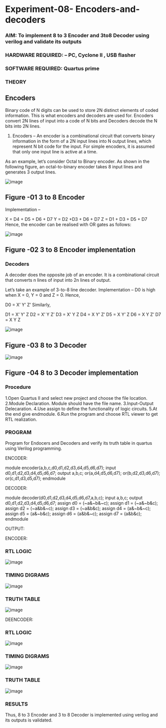 # Experiment-08- Encoders-and-decoders 
### AIM: To implement 8 to 3 Encoder and  3to8 Decoder using verilog and validate its outputs
### HARDWARE REQUIRED:  – PC, Cyclone II , USB flasher
### SOFTWARE REQUIRED:   Quartus prime
### THEORY 

## Encoders
Binary code of N digits can be used to store 2N distinct elements of coded information. This is what encoders and decoders are used for. Encoders convert 2N lines of input into a code of N bits and Decoders decode the N bits into 2N lines.

1. Encoders –
An encoder is a combinational circuit that converts binary information in the form of a 2N input lines into N output lines, which represent N bit code for the input. For simple encoders, it is assumed that only one input line is active at a time.

As an example, let’s consider Octal to Binary encoder. As shown in the following figure, an octal-to-binary encoder takes 8 input lines and generates 3 output lines.

![image](https://user-images.githubusercontent.com/36288975/171543588-bc0746df-a173-4b35-989e-5fb7d385fe8a.png)
## Figure -01 3 to 8 Encoder 


Implementation –

X = D4 + D5 + D6 + D7
Y = D2 +D3 + D6 + D7
Z = D1 + D3 + D5 + D7 
Hence, the encoder can be realised with OR gates as follows:


![image](https://user-images.githubusercontent.com/36288975/171543740-68403b82-aa93-4c98-9343-f32b14885a2e.png)
## Figure -02 3 to 8 Encoder implenentation 

 ### Decoders 
A decoder does the opposite job of an encoder. It is a combinational circuit that converts n lines of input into 2n lines of output.

Let’s take an example of 3-to-8 line decoder.
Implementation –
D0 is high when X = 0, Y = 0 and Z = 0. Hence,

D0 = X’ Y’ Z’ 
Similarly,

D1 = X’ Y’ Z
D2 = X’ Y Z’
D3 = X’ Y Z
D4 = X Y’ Z’
D5 = X Y’ Z
D6 = X Y Z’
D7 = X Y Z 


![image](https://user-images.githubusercontent.com/36288975/171543978-ee2d0671-2846-40a1-8705-507fd6287a49.png)
## Figure -03 8 to 3 Decoder 



![image](https://user-images.githubusercontent.com/36288975/171543866-5a6eace6-8683-49d7-9c4f-a7cb30ec3035.png)
## Figure -04 8 to 3 Decoder implementation 

### Procedure
1.Open Quartus II and select new project and choose the file location. 2.Module Declaration. Module should have the file name. 3.Input-Output Delecaration. 4.Use assign to define the functionality of logic circuits. 5.At the end give endmodule. 6.Run the program and choose RTL viewer to get RTL realization.


### PROGRAM 

Program for Endocers and Decoders  and verify its truth table in quartus using Verilog programming.

ENCODER:

module encoder(a,b,c,d0,d1,d2,d3,d4,d5,d6,d7);
input d0,d1,d2,d3,d4,d5,d6,d7;
output a,b,c;
or(a,d4,d5,d6,d7);
or(b,d2,d3,d6,d7);
or(c,d1,d3,d5,d7);
endmodule

DECODER:

module decoder(d0,d1,d2,d3,d4,d5,d6,d7,a,b,c);
input a,b,c;
output d0,d1,d2,d3,d4,d5,d6,d7;
assign d0 = (~a&~b&~c);
assign d1 = (~a&~b&c);
assign d2 = (~a&b&~c);
assign d3 = (~a&b&c);
assign d4 = (a&~b&~c);
assign d5 = (a&~b&c);
assign d6 = (a&b&~c);
assign d7 = (a&b&c);
endmodule

OUTPUT:

ENCODER:

### RTL LOGIC  
![image](https://user-images.githubusercontent.com/119475507/214655133-dfdfcd07-6f4a-47bc-8977-97c6c8263116.png)


### TIMING DIGRAMS  
![image](https://user-images.githubusercontent.com/119475507/214655292-64717e32-08d4-4a56-bad6-8dff0d27ea6f.png)

### TRUTH TABLE
![image](https://user-images.githubusercontent.com/119475507/214656123-3a924187-f601-4907-88a8-7e52948fd585.png)


DEENCODER:

### RTL LOGIC
![image](https://user-images.githubusercontent.com/119475507/214656386-93b62ebd-f36f-4b0c-a368-4834756e9521.png)

### TIMING DIGRAMS
![image](https://user-images.githubusercontent.com/119475507/214656558-e64b8e42-b122-4fe1-87d5-e5e92ab1b58b.png)


### TRUTH TABLE 
![image](https://user-images.githubusercontent.com/119475507/214656618-60cbb4d9-bf25-4e9e-be72-adf6fc1229b2.png)


### RESULTS 
Thus, 8 to 3 Encoder and 3 to 8 Decoder is implemented using verilog and its outputs is validated.
